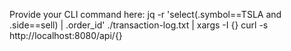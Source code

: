 Provide your CLI command here:
jq -r 'select(.symbol==TSLA and .side==sell) | .order_id' ./transaction-log.txt | xargs -I {} curl -s http://localhost:8080/api/{} 
